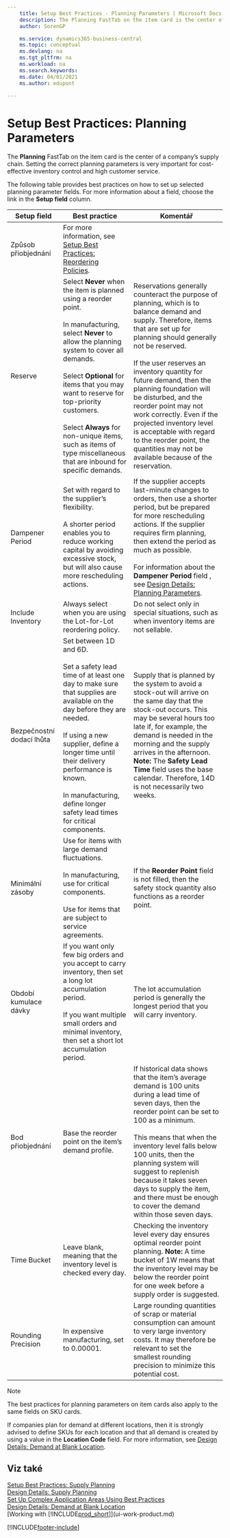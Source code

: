 ```yaml
---
    title: Setup Best Practices - Planning Parameters | Microsoft Docs
    description: The Planning FastTab on the item card is the center of a company’s supply chain. Setting the correct planning parameters is very important for cost-effective inventory control and high customer service.
    author: SorenGP

    ms.service: dynamics365-business-central
    ms.topic: conceptual
    ms.devlang: na
    ms.tgt_pltfrm: na
    ms.workload: na
    ms.search.keywords:
    ms.date: 04/01/2021
    ms.author: edupont

---
```

# Setup Best Practices: Planning Parameters
The **Planning** FastTab on the item card is the center of a company’s supply chain. Setting the correct planning parameters is very important for cost-effective inventory control and high customer service.

The following table provides best practices on how to set up selected planning parameter fields. For more information about a field, choose the link in the **Setup field** column.

| Setup field | Best practice | Komentář |
|-----------------|-------------------|-------------|  
| Způsob přiobjednání | For more information, see [Setup Best Practices: Reordering Policies](setup-best-practices-reordering-policies.md). |
| Reserve | Select **Never** when the item is planned using a reorder point.<br /><br /> In manufacturing, select **Never** to allow the planning system to cover all demands.<br /><br /> Select **Optional** for items that you may want to reserve for top-priority customers.<br /><br /> Select **Always** for non-unique items, such as items of type miscellaneous that are inbound for specific demands. | Reservations generally counteract the purpose of planning, which is to balance demand and supply. Therefore, items that are set up for planning should generally not be reserved.<br /><br /> If the user reserves an inventory quantity for future demand, then the planning foundation will be disturbed, and the reorder point may not work correctly. Even if the projected inventory level is acceptable with regard to the reorder point, the quantities may not be available because of the reservation. |
| Dampener Period | Set with regard to the supplier’s flexibility.<br /><br /> A shorter period enables you to reduce working capital by avoiding excessive stock, but will also cause more rescheduling actions. | If the supplier accepts last-minute changes to orders, then use a shorter period, but be prepared for more rescheduling actions. If the supplier requires firm planning, then extend the period as much as possible.<br /><br /> For information about the **Dampener Period** field , see [Design Details: Planning Parameters](design-details-planning-parameters.md). |
| Include Inventory | Always select when you are using the Lot-for-Lot reordering policy. | Do not select only in special situations, such as when inventory items are not sellable. |
| Bezpečnostní dodací lhůta | Set between 1D and 6D.<br /><br /> Set a safety lead time of at least one day to make sure that supplies are available on the day before they are needed.<br /><br /> If using a new supplier, define a longer time until their delivery performance is known.<br /><br /> In manufacturing, define longer safety lead times for critical components. | Supply that is planned by the system to avoid a stock-out will arrive on the same day that the stock-out occurs. This may be several hours too late if, for example, the demand is needed in the morning and the supply arrives in the afternoon. **Note:**  The **Safety Lead Time** field uses the base calendar. Therefore, 14D is not necessarily two weeks. |
| Minimální zásoby | Use for items with large demand fluctuations.<br /><br /> In manufacturing, use for critical components.<br /><br /> Use for items that are subject to service agreements. | If the **Reorder Point** field is not filled, then the safety stock quantity also functions as a reorder point. |
| Období kumulace dávky | If you want only few big orders and you accept to carry inventory, then set a long lot accumulation period.<br /><br /> If you want multiple small orders and minimal inventory, then set a short lot accumulation period. | The lot accumulation period is generally the longest period that you will carry inventory. |
| Bod přiobjednání | Base the reorder point on the item’s demand profile. | If historical data shows that the item’s average demand is 100 units during a lead time of seven days, then the reorder point can be set to 100 as a minimum.<br /><br /> This means that when the inventory level falls below 100 units, then the planning system will suggest to replenish because it takes seven days to supply the item, and there must be enough to cover the demand within those seven days. |
| Time Bucket | Leave blank, meaning that the inventory level is checked every day. | Checking the inventory level every day ensures optimal reorder point planning. **Note:**  A time bucket of 1W means that the inventory level may be below the reorder point for one week before a supply order is suggested. |
| Rounding Precision | In expensive manufacturing, set to 0.00001. | Large rounding quantities of scrap or material consumption can amount to very large inventory costs. It may therefore be relevant to set the smallest rounding precision to minimize this potential cost. |

> [!NOTE]  
> The best practices for planning parameters on item cards also apply to the same fields on SKU cards.
>
> If companies plan for demand at different locations, then it is strongly advised to define SKUs for each location and that all demand is created by using a value in the **Location Code** field. For more information, see [Design Details: Demand at Blank Location](design-details-demand-at-blank-location.md).

## Viz také
[Setup Best Practices: Supply Planning](setup-best-practices-supply-planning.md)   
[Design Details: Supply Planning](design-details-supply-planning.md)   
[Set Up Complex Application Areas Using Best Practices](set-up-complex-application-areas-using-best-practices.md)  
[Design Details: Demand at Blank Location](design-details-demand-at-blank-location.md)  
[Working with [!INCLUDE[prod_short](includes/prod_short.md)]](ui-work-product.md)


[!INCLUDE[footer-include](includes/footer-banner.md)]